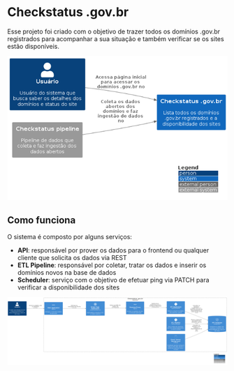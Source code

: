 # Checkstatus .gov.br

Esse projeto foi criado com o objetivo de trazer todos os domínios .gov.br registrados para acompanhar a sua situação e também verificar se os sites
estão disponíveis.

![](./docs/assets/diagrams/context.png)

## Como funciona

O sistema é composto por alguns serviços:

- **API**: responsável por prover os dados para o frontend ou qualquer cliente que solicita os dados via REST
- **ETL Pipeline**: responsável por coletar, tratar os dados e inserir os domínios novos na base de dados
- **Scheduler**: serviço com o objetivo de efetuar ping via PATCH para verificar a disponibilidade dos sites 

![](./docs/assets/diagrams/system.png)